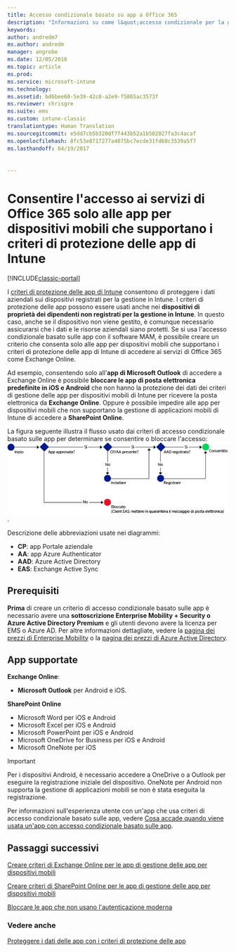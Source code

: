 ```yaml
---
title: Accesso condizionale basato su app a Office 365
description: "Informazioni su come l&quot;accesso condizionale per la gestione delle app per dispositivi mobili può essere usato per controllare le app che hanno accesso ai servizi di Office 365."
keywords: 
author: andredm7
ms.author: andredm
manager: angrobe
ms.date: 12/05/2016
ms.topic: article
ms.prod: 
ms.service: microsoft-intune
ms.technology: 
ms.assetid: bd6bee60-5e39-42c8-a2e9-f5865ac3573f
ms.reviewer: chrisgre
ms.suite: ems
ms.custom: intune-classic
translationtype: Human Translation
ms.sourcegitcommit: e5dd7cb5b320df7f443b52a1b502027fa3c4acaf
ms.openlocfilehash: 8fc53e8717277a4075bc7ecde31fd60c3539a5f7
ms.lasthandoff: 04/19/2017


---
```


# <a name="allow-only-mobile-apps-that-support-intune-app-protection-policies-to-access-office-365-services"></a>Consentire l'accesso ai servizi di Office 365 solo alle app per dispositivi mobili che supportano i criteri di protezione delle app di Intune

[!INCLUDE[classic-portal](../includes/classic-portal.md)]

I [criteri di protezione delle app di Intune](protect-apps-and-data-with-microsoft-intune.md) consentono di proteggere i dati aziendali sui dispositivi registrati per la gestione in Intune. I criteri di protezione delle app possono essere usati anche nei **dispositivi di proprietà dei dipendenti non registrati per la gestione in Intune**.  In questo caso, anche se il dispositivo non viene gestito, è comunque necessario assicurarsi che i dati e le risorse aziendali siano protetti. Se si usa l'accesso condizionale basato sulle app con il software MAM, è possibile creare un criterio che consenta solo alle app per dispositivi mobili che supportano i criteri di protezione delle app di Intune di accedere ai servizi di Office 365 come Exchange Online.

Ad esempio, consentendo solo all'**app di Microsoft Outlook** di accedere a Exchange Online è possibile **bloccare le app di posta elettronica predefinite in iOS e Android** che non hanno la protezione dei dati dei criteri di gestione delle app per dispositivi mobili di Intune per ricevere la posta elettronica da **Exchange Online**. Oppure è possibile impedire alle app per dispositivi mobili che non supportano la gestione di applicazioni mobili di Intune di accedere a **SharePoint Online**.

La figura seguente illustra il flusso usato dai criteri di accesso condizionale basato sulle app per determinare se consentire o bloccare l'accesso: ![Figura che illustra i diversi criteri inclusi per determinare se consentire o bloccare l'accesso](../media/mam-ca-decision-flow_simple.png).

Descrizione delle abbreviazioni usate nei diagrammi:
* **CP**: app Portale aziendale
* **AA**: app Azure Authenticator
* **AAD**: Azure Active Directory
* **EAS**: Exchange Active Sync

## <a name="prerequisites"></a>Prerequisiti
**Prima** di creare un criterio di accesso condizionale basato sulle app è necessario avere una **sottoscrizione Enterprise Mobility + Security o Azure Active Directory Premium** e gli utenti devono avere la licenza per EMS o Azure AD. Per altre informazioni dettagliate, vedere la [pagina dei prezzi di Enterprise Mobility](https://www.microsoft.com/cloud-platform/enterprise-mobility-pricing) o la [pagina dei prezzi di Azure Active Directory](https://azure.microsoft.com/pricing/details/active-directory/).


## <a name="supported-apps"></a>App supportate
**Exchange Online**:
* **Microsoft Outlook** per Android e iOS.

**SharePoint Online**
* Microsoft Word per iOS e Android
* Microsoft Excel per iOS e Android
* Microsoft PowerPoint per iOS e Android
* Microsoft OneDrive for Business per iOS e Android
* Microsoft OneNote per iOS

>[!IMPORTANT]
>Per i dispositivi Android, è necessario accedere a OneDrive o a Outlook per eseguire la registrazione iniziale del dispositivo. OneNote per Android non supporta la gestione di applicazioni mobili se non è stata eseguita la registrazione.

Per informazioni sull'esperienza utente con un'app che usa criteri di accesso condizionale basato sulle app, vedere [Cosa accade quando viene usata un'app con accesso condizionale basato sulle app](use-apps-with-mam-ca.md).


## <a name="next-steps"></a>Passaggi successivi
[Creare criteri di Exchange Online per le app di gestione delle app per dispositivi mobili](mam-ca-for-exchange-online.md)

[Creare criteri di SharePoint Online per le app di gestione delle app per dispositivi mobili](mam-ca-for-sharepoint-online.md)

[Bloccare le app che non usano l'autenticazione moderna](block-apps-with-no-modern-authentication.md)

### <a name="see-also"></a>Vedere anche

[Proteggere i dati delle app con i criteri di protezione delle app](protect-app-data-using-mobile-app-management-policies-with-microsoft-intune.md)

